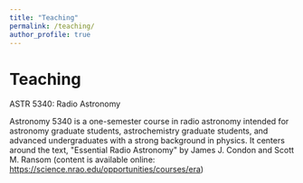```yaml
---
title: "Teaching"
permalink: /teaching/
author_profile: true
---
```


Teaching
======

ASTR 5340: Radio Astronomy

Astronomy 5340 is a one-semester course in radio astronomy intended for astronomy graduate
students, astrochemistry graduate students, and advanced undergraduates with a strong
background in physics. It centers around the text, "Essential Radio Astronomy" by James J. Condon and Scott M. Ransom (content is available online: https://science.nrao.edu/opportunities/courses/era)



